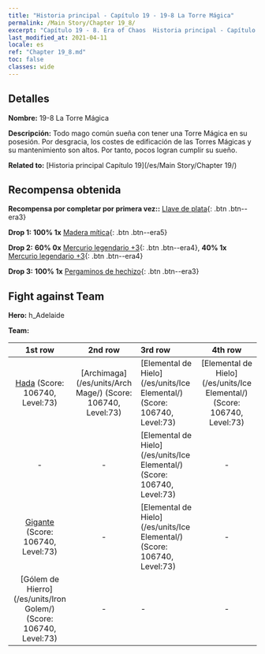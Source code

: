 ```yaml
---
title: "Historia principal - Capítulo 19 - 19-8 La Torre Mágica"
permalink: /Main Story/Chapter 19_8/
excerpt: "Capítulo 19 - 8. Era of Chaos  Historia principal - Capítulo 19_8. 19-8 La Torre Mágica"
last_modified_at: 2021-04-11
locale: es
ref: "Chapter 19_8.md"
toc: false
classes: wide
---
```


## Detalles

 **Nombre:** 19-8 La Torre Mágica

 **Descripción:** Todo mago común sueña con tener una Torre Mágica en su posesión. Por desgracia, los costes de edificación de las Torres Mágicas y su mantenimiento son altos. Por tanto, pocos logran cumplir su sueño.

 **Related to:** [Historia principal Capítulo 19](/es/Main Story/Chapter 19/)

## Recompensa obtenida

 **Recompensa por completar por primera vez::** [Llave de plata](/es/Items/con_693/){: .btn .btn--era3}

 **Drop 1:** **100% 1x** [Madera mítica](/es/Items/mat_62/){: .btn .btn--era5}

 **Drop 2:** **60% 0x** [Mercurio legendario +3](/es/Items/mat_56/){: .btn .btn--era4}, **40% 1x** [Mercurio legendario +3](/es/Items/mat_56/){: .btn .btn--era4}

 **Drop 3:** **100% 1x** [Pergaminos de hechizo](/es/Items/con_694/){: .btn .btn--era3}


## Fight against Team
 **Hero:** h_Adelaide

 **Team:**


  | 1st row | 2nd row | 3rd row | 4th row |
  |:----:|:----:|:----|:----:|
  | [Hada](/es/units/Sprite/) (Score: 106740, Level:73)  | [Archimaga](/es/units/Arch Mage/) (Score: 106740, Level:73)  | [Elemental de Hielo](/es/units/Ice Elemental/) (Score: 106740, Level:73)  | [Elemental de Hielo](/es/units/Ice Elemental/) (Score: 106740, Level:73)  |
  | - | - | [Elemental de Hielo](/es/units/Ice Elemental/) (Score: 106740, Level:73)  | - |
  | [Gigante](/es/units/Giant/) (Score: 106740, Level:73)  | - | [Elemental de Hielo](/es/units/Ice Elemental/) (Score: 106740, Level:73)  | - |
  | [Gólem de Hierro](/es/units/Iron Golem/) (Score: 106740, Level:73)  | - | - | - |


